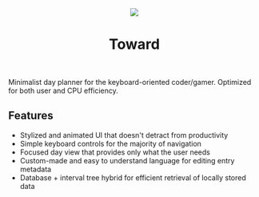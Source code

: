 <div align="center">
  <img src="https://github.com/dinnyscript/Toward/assets/76710999/6284b31d-67fa-4eb1-b398-d1dfde99e7a1">
  <h1>Toward</h1>
  <br>
</div>

Minimalist day planner for the keyboard-oriented coder/gamer. Optimized for both user and CPU efficiency.
## Features
* Stylized and animated UI that doesn't detract from productivity
* Simple keyboard controls for the majority of navigation
* Focused day view that provides only what the user needs
* Custom-made and easy to understand language for editing entry metadata
* Database + interval tree hybrid for efficient retrieval of locally stored data
